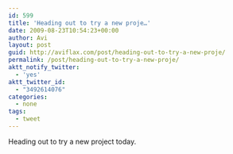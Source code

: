 ```yaml
---
id: 599
title: 'Heading out to try a new proje…'
date: 2009-08-23T10:54:23+00:00
author: Avi
layout: post
guid: http://aviflax.com/post/heading-out-to-try-a-new-proje/
permalink: /post/heading-out-to-try-a-new-proje/
aktt_notify_twitter:
  - 'yes'
aktt_twitter_id:
  - "3492614076"
categories:
  - none
tags:
  - tweet
---
```

Heading out to try a new project today.